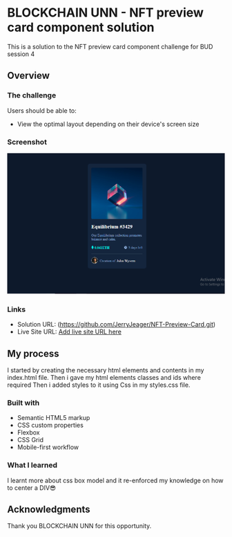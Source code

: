 # BLOCKCHAIN UNN - NFT preview card component solution

This is a solution to the NFT preview card component challenge for BUD session 4

## Overview

### The challenge

Users should be able to:

- View the optimal layout depending on their device's screen size

### Screenshot

![](./images/Screenshot%20(94).png)


### Links

- Solution URL: (https://github.com/JerryJeager/NFT-Preview-Card.git)
- Live Site URL: [Add live site URL here](https://your-live-site-url.com)

## My process
I started by creating the necessary html elements and contents in my index.html file.
Then i gave my html elements classes and ids where required
Then i added styles to it using Css in my styles.css file.

### Built with

- Semantic HTML5 markup
- CSS custom properties
- Flexbox
- CSS Grid
- Mobile-first workflow


### What I learned

I learnt more about css box model and it re-enforced my knowledge on how 
to center a DIV😎

## Acknowledgments

Thank you BLOCKCHAIN UNN for this opportunity. 
